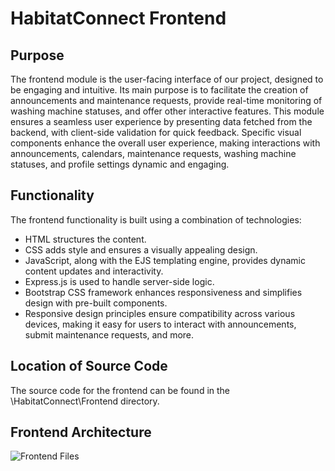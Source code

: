 # HabitatConnect Frontend

## Purpose
The frontend module is the user-facing interface of our project, designed to be engaging and intuitive. Its main purpose is to facilitate the creation of announcements and maintenance requests, provide real-time monitoring of washing machine statuses, and offer other interactive features. This module ensures a seamless user experience by presenting data fetched from the backend, with client-side validation for quick feedback. Specific visual components enhance the overall user experience, making interactions with announcements, calendars, maintenance requests, washing machine statuses, and profile settings dynamic and engaging.

## Functionality
The frontend functionality is built using a combination of technologies:

- HTML structures the content.
- CSS adds style and ensures a visually appealing design.
- JavaScript, along with the EJS templating engine, provides dynamic content updates and interactivity.
- Express.js is used to handle server-side logic.
- Bootstrap CSS framework enhances responsiveness and simplifies design with pre-built components.
- Responsive design principles ensure compatibility across various devices, making it easy for users to interact with announcements, submit maintenance requests, and more.


## Location of Source Code
The source code for the frontend can be found in the \HabitatConnect\Frontend directory.

## Frontend Architecture
![Frontend Files](https://i.gyazo.com/37439e2063e428abc414c0852c228b46.png)
